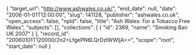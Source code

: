 {
  "target_url": "http://www.ashwales.co.uk/", 
  "end_date": null, 
  "date": "2006-01-01T12:00:00", 
  "slug": 141128, 
  "publisher": "ashwales.co.uk", 
  "open_access": false, 
  "npld": false, 
  "title": "Ash Wales: For a Tobacco Free Wales", 
  "subjects": [], 
  "collections": [
    {
      "id": 2369, 
      "name": "Smoking Ban UK 2007"
    }
  ], 
  "record_id": "20060101T120000/2n2+LfgePN6LQrDzlWWljA==", 
  "scope": "root", 
  "start_date": null
}

